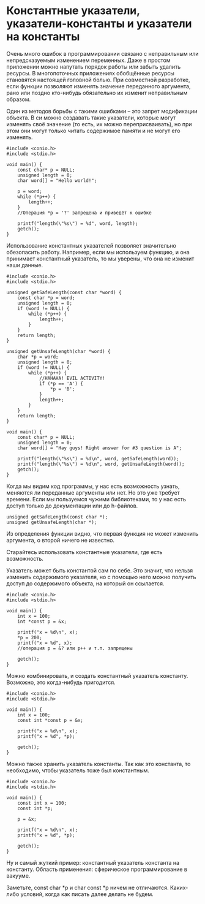 # Константные указатели, указатели-константы и указатели на константы

Очень много ошибок в программировании связано с неправильным или непредсказуемым изменением переменных. Даже в простом приложении можно напутать порядок работы или забыть удалить ресурсы. В многопоточных приложениях обобщённые ресурсы становятся настоящей головной болью. При совместной разработке, если функции позволяют изменять значение переданного аргумента, рано или поздно кто-нибудь обязательно их изменит неправильным образом.

Один из методов борьбы с такими ошибками – это запрет модификации объекта. В си можно создавать такие указатели, которые могут изменять своё значение (то есть, их можно переприсваивать), но при этом они могут только читать содержимое памяти и не могут его изменять.

```
#include <conio.h>
#include <stdio.h>

void main() {
	const char* p = NULL;
	unsigned length = 0;
	char word[] = "Hello world!";

	p = word;
	while (*p++) {
		length++;
	}
	//Операция *p = '?' запрещена и приведёт к ошибке

	printf("length(\"%s\") = %d", word, length);
	getch();
}
```

Использование константных указателей позволяет значительно обезопасить работу. Например, если мы используем функцию, и она принимает константный указатель, 
то мы уверены, что она не изменит наши данные.

```
#include <conio.h>
#include <stdio.h>

unsigned getSafeLength(const char *word) {
	const char *p = word;
	unsigned length = 0;
	if (word != NULL) {
		while (*p++) {
			length++;
		}
	}
	return length;
}

unsigned getUnsafeLength(char *word) {
	char *p = word;
	unsigned length = 0;
	if (word != NULL) {
		while (*p++) {
			//HAHAHA! EVIL ACTIVITY!
			if (*p == 'A') {
				*p = 'B';
			}
			length++;
		}
	}
	return length;
}

void main() {
	const char* p = NULL;
	unsigned length = 0;
	char word[] = "Hay guys! Right answer for #3 question is A";

	printf("length(\"%s\") = %d\n", word, getSafeLength(word));
	printf("length(\"%s\") = %d\n", word, getUnsafeLength(word));
	getch();
}
```

Когда мы видим код программы, у нас есть возможность узнать, меняются ли переданные аргументы или нет. 
Но это уже требует времени. Если мы пользуемся чужими библиотеками, то у нас есть доступ только 
до документации или до h-файлов.

```
unsigned getSafeLength(const char *);
unsigned getUnsafeLength(char *);
```

Из определения функции видно, что первая функция не может изменить аргумента, о второй ничего не известно.

Старайтесь использовать константные указатели, где есть возможность.

Указатель может быть константой сам по себе. Это значит, что нельзя изменить содержимого указателя, но с помощью 
него можно получить доступ до содержимого объекта, на который он ссылается.

```
#include <conio.h>
#include <stdio.h>

void main() {
	int x = 100;
	int *const p = &x;

	printf("x = %d\n", x);
	*p = 200;
	printf("x = %d", x);
	//операция p = &? или p++ и т.п. запрещены

	getch();
}
```

Можно комбинировать, и создать константный указатель константу. Возможно, это когда-нибудь пригодится.

```
#include <conio.h>
#include <stdio.h>

void main() {
	int x = 100;
	const int *const p = &x;

	printf("x = %d\n", x);
	printf("x = %d", *p);

	getch();
}
```

Можно также хранить указатель константы. Так как это константа, то необходимо, чтобы указатель тоже был константным.

```
#include <conio.h>
#include <stdio.h>

void main() {
	const int x = 100;
	const int *p;

	p = &x;

	printf("x = %d\n", x);
	printf("x = %d", *p);

	getch();
}
```

Ну и самый жуткий пример: константный указатель константа на константу. Область применения: сферическое программирование в вакууме.

Заметьте, const char *p и char const *p ничем не отличаются. Каких-либо условий, когда как писать далее делать не будем.

